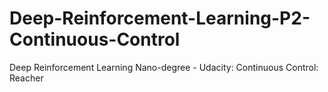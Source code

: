 # Deep-Reinforcement-Learning-P2-Continuous-Control
Deep Reinforcement Learning Nano-degree - Udacity: Continuous Control: Reacher
